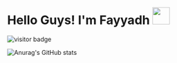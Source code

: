 # Hello Guys! I'm Fayyadh <img height="40px" src="https://cdn3.emoji.gg/emojis/6580-huh.gif"/>

![visitor badge](https://visitor-badge.glitch.me/badge?page_id=fydhfzh.fydhfzh&left_text=MyVisitor)

![Anurag's GitHub stats](https://github-readme-stats.vercel.app/api?username=fydhfzh&show_icons=true&theme=radical)
